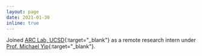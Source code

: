 ```yaml
---
layout: page
date: 2021-01-30
inline: true
---
```


Joined [ARC Lab, UCSD](https://www.ucsdarclab.com/){:target="\_blank"} as a remote research intern under [Prof. Michael Yip](https://yip.eng.ucsd.edu/){:target="\_blank"}.